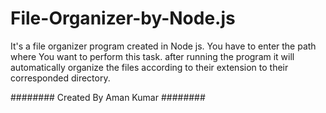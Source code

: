# File-Organizer-by-Node.js


It's a file organizer program created in Node js.
You have to enter the path where You want to perform this task.
after running the program it will automatically organize the files according to their extension to their corresponded directory.


######## Created By Aman Kumar ########
